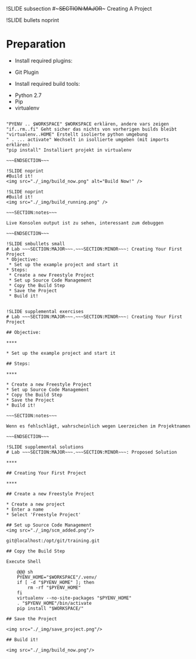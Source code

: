 !SLIDE subsection
#~~~SECTION:MAJOR~~~ Creating A Project

!SLIDE bullets noprint
# Preparation

* Install required plugins:
 - Git Plugin
* Install required build tools:
 - Python 2.7
 - Pip
 - virtualenv

~~~SECTION:notes~~~

"PYENV .. $WORKSPACE" $WORKSPACE erklären, andere vars zeigen  
"if..rm..fi" Geht sicher das nichts von vorherigen builds bleibt  
"virtualenv..HOME" Erstellt isolierte python umgebung
" . ... activate" Wechselt in isollierte umgeben (mit imports erklären)
"pip install" Installiert projekt in virtualenv

~~~ENDSECTION~~~

!SLIDE noprint
#Build it!
<img src="./_img/build_now.png" alt="Build Now!" />

!SLIDE noprint
#Build it!
<img src="./_img/build_running.png" />

~~~SECTION:notes~~~

Live Konsolen output ist zu sehen, interessant zum debuggen

~~~ENDSECTION~~~

!SLIDE smbullets small
# Lab ~~~SECTION:MAJOR~~~.~~~SECTION:MINOR~~~: Creating Your First Project
* Objective:
 * Set up the example project and start it
* Steps:
 * Create a new Freestyle Project
 * Set up Source Code Management
 * Copy the Build Step
 * Save the Project
 * Build it!


!SLIDE supplemental exercises
# Lab ~~~SECTION:MAJOR~~~.~~~SECTION:MINOR~~~: Creating Your First Project

## Objective:

****

* Set up the example project and start it

## Steps:

****

* Create a new Freestyle Project
* Set up Source Code Management
* Copy the Build Step
* Save the Project
* Build it!

~~~SECTION:notes~~~

Wenn es fehlschlägt, wahrscheinlich wegen Leerzeichen im Projektnamen

~~~ENDSECTION~~~

!SLIDE supplemental solutions
# Lab ~~~SECTION:MAJOR~~~.~~~SECTION:MINOR~~~: Proposed Solution

****

## Creating Your First Project

****

## Create a new Freestyle Project

* Create a new project
* Enter a name
* Select 'Freestyle Project'

## Set up Source Code Management
<img src="./_img/scm_added.png"/>

git@localhost:/opt/git/training.git

## Copy the Build Step

Execute Shell

    @@@ sh
    PYENV_HOME="$WORKSPACE"/.venv/
    if [ -d "$PYENV_HOME" ]; then
        rm -rf "$PYENV_HOME"
    fi
    virtualenv --no-site-packages "$PYENV_HOME"
    . "$PYENV_HOME"/bin/activate
    pip install "$WORKSPACE/"

## Save the Project

<img src="./_img/save_project.png"/>

## Build it!

<img src="./_img/build_now.png"/>
